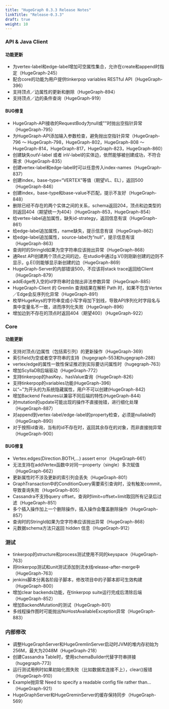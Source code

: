 ```yaml
---
title: "HugeGraph 0.3.3 Release Notes"
linkTitle: "Release-0.3.3"
draft: true
weight: 10
---
```


### API & Java Client

#### 功能更新
- 为vertex-label和edge-label增加可空属性集合，允许在create和append时指定（HugeGraph-245）
- 配合core的功能为用户提供tinkerpop variables RESTful API（HugeGraph-396）
- 支持顶点／边属性的更新和删除（HugeGraph-894）
- 支持顶点／边的条件查询（HugeGraph-919）
 
#### BUG修复
- HugeGraph-API接收的RequestBody为null或""时抛出空指针异常（HugeGraph-795）
- 为HugeGraph-API添加输入参数检查，避免抛出空指针异常（HugeGraph-796 ～ HugeGraph-798，HugeGraph-802，HugeGraph-808 ～ HugeGraph-814，HugeGraph-817，HugeGraph-823，HugeGraph-860）
- 创建缺失outV-label 或者 inV-label的实体边，依然能够被创建成功，不符合需求（HugeGraph-835）
- 创建vertex-label和edge-label时可以任意传入index-names（HugeGraph-837）
- 创建index，base-type=“VERTEX”等值（期望VL、EL），返回500（HugeGraph-846）
- 创建index，base-type和base-value不匹配，提示不友好（HugeGraph-848）
- 删除已经不存在的两个实体之间的关系，schema返回204，顶点和边类型的则返回404（期望统一为404）（HugeGraph-853，HugeGraph-854）
- 给vertex-label追加属性，缺失id-strategy，返回信息有误（HugeGraph-861）
- 给edge-label追加属性，name缺失，提示信息有误（HugeGraph-862）
- 给edge-label追加属性，source-label为“null”，提示信息有误（HugeGraph-863）
- 查询时的StringId如果为空字符串应该抛出异常（HugeGraph-868）
- 通Rest API创建两个顶点之间的边，在studio中通过g.V()则刚新创建的边则不显示，g.E()则能够显示新创建的边（HugeGraph-869）
- HugeGraph-Server的内部错误500，不应该将stack trace返回给Client（HugeGraph-879）
- addEdge传入空的id字符串时会抛出非法参数异常（HugeGraph-885）
- HugeGraph-Client 的 Gremlin 查询结果在解析 Path 时，如果不包含Vertex／Edge会反序列化异常（HugeGraph-891）
- 枚举HugeKeys的字符串变成小写字母加下划线，导致API序列化时字段名与类中变量名不一致，进而序列化失败（HugeGraph-896）
- 增加边到不存在的顶点时返回404（期望400）（HugeGraph-922）

### Core

#### 功能更新
- 支持对顶点/边属性（包括索引列）的更新操作（HugeGraph-369）
- 索引field为空或者空字符串的支持（hugegraph-553和hugegraph-288）
- vertex/edge的属性一致性保证推迟到实际要访问属性时（hugegraph-763）
- 增加ScyllaDB后端驱动（HugeGraph-772）
- 支持tinkerpop的hasKey、hasValue查询（HugeGraph-826）
- 支持tinkerpop的variables功能(HugeGraph-396)
- 以“~”为开头的为系统隐藏属性，用户不可以创建(HugeGraph-842)
- 增加Backend Features以兼容不同后端的特性(HugeGraph-844)
- 对mutation的update可能出现的操作不直接抛错，进行细化处理（HugeGraph-887）
- 对append到vertex-label/edge-label的property检查，必须是nullable的（HugeGraph-890）
- 对于按照id查询，当有的id不存在时，返回其余存在的对象，而非直接抛异常（HugeGraph-900）
 
#### BUG修复
- Vertex.edges(Direction.BOTH,...) assert error（HugeGraph-661）
- 无法支持在addVertex函数中对同一property（single）多次赋值（HugeGraph-662）
- 更新属性时不涉及更新的索引列会丢失（HugeGraph-801）
- GraphTransaction中的ConditionQuery需要索引查询时，没有触发commit，导致查询失败（HugeGraph-805）
- Cassandra不支持query offset，查询时limit=offset+limit取回所有记录后过滤（HugeGraph-851）
- 多个插入操作加上一个删除操作，插入操作会覆盖删除操作（HugeGraph-857）
- 查询时的StringId如果为空字符串应该抛出异常（HugeGraph-868）
- 元数据schema方法只返回 hidden 信息（HugeGraph-912） 

### 测试

- tinkerpop的structure和process测试使用不同的keyspace（HugeGraph-763）
- 将tinkerpop测试和unit测试添加到流水线release-after-merge中（HugeGraph-763）
- jenkins脚本分离各阶段子脚本，修改项目中的子脚本即可生效构建（HugeGraph-800）
- 增加clear backends功能，在tinkerpop suite运行完成后清除后端（HugeGraph-852）
- 增加BackendMutation的测试（HugeGraph-801）
- 多线程操作图时可能抛出NoHostAvailableException异常（HugeGraph-883）
 
### 内部修改
- 调整HugeGraphServer和HugeGremlinServer启动时JVM的堆内存初始为256M，最大为2048M（HugeGraph-218）
- 创建Cassandra Table时，使用schemaBuilder代替字符串拼接（hugegraph-773）
- 运行测试用例时如果初始化图失败（比如数据库连接不上），clear()报错（HugeGraph-910）
- Example抛异常 Need to specify a readable config file rather than...（HugeGraph-921）
- HugeGraphServer和HugeGreminServer的缓存保持同步（HugeGraph-569）
